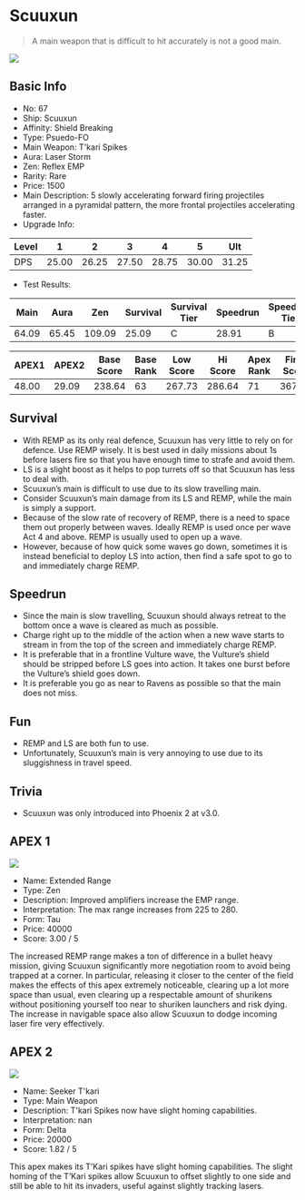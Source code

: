 # Scuuxun

> A main weapon that is difficult to hit accurately is not a good main.

<img src="/ships/ship_67.png" style={{zoom:1}}/>

## Basic Info

- No: 67
- Ship: Scuuxun
- Affinity: Shield Breaking
- Type: Psuedo-FO
- Main Weapon: T'kari Spikes
- Aura: Laser Storm
- Zen: Reflex EMP
- Rarity: Rare
- Price: 1500
- Main Description: 5 slowly accelerating forward firing projectiles arranged in a pyramidal pattern, the more frontal projectiles accelerating faster.
- Upgrade Info: 

| Level | 1 | 2 | 3 | 4 | 5 | Ult |
|--|--|--|--|--|--|--|
| DPS | 25.00 | 26.25 | 27.50 | 28.75 | 30.00 | 31.25 |

- Test Results: 

| Main | Aura | Zen | Survival | Survival Tier | Speedrun | Speedrun Tier | Fun | Fun Tier |
|--|--|--|--|--|--|--|--|--|
| 64.09 | 65.45 | 109.09 | 25.09 | C | 28.91 | B | 27.27 | C+ |

| APEX1 | APEX2 | Base Score | Base Rank | Low Score | Hi Score | Apex Rank | Final Score | FinalRank |
|--|--|--|--|--|--|--|--|--|
| 48.00 | 29.09 | 238.64 | 63 | 267.73 | 286.64 | 71 | 367.91 | 70 |

## Survival

- With REMP as its only real defence, Scuuxun has very little to rely on for defence. Use REMP wisely. It is best used in daily missions about 1s before lasers fire so that you have enough time to strafe and avoid them.
- LS is a slight boost as it helps to pop turrets off so that Scuuxun has less to deal with.
- Scuuxun’s main is difficult to use due to its slow travelling main.
- Consider Scuuxun’s main damage from its LS and REMP, while the main is simply a support.
- Because of the slow rate of recovery of REMP, there is a need to space them out properly between waves. Ideally REMP is used once per wave Act 4 and above. REMP is usually used to open up a wave.
- However, because of how quick some waves go down, sometimes it is instead beneficial to deploy LS into action, then find a safe spot to go to and immediately charge REMP.

## Speedrun

- Since the main is slow travelling, Scuuxun should always retreat to the bottom once a wave is cleared as much as possible.
- Charge right up to the middle of the action when a new wave starts to stream in from the top of the screen and immediately charge REMP.
- It is preferable that in a frontline Vulture wave, the Vulture’s shield should be stripped before LS goes into action. It takes one burst before the Vulture’s shield goes down.
- It is preferable you go as near to Ravens as possible so that the main does not miss.

## Fun

- REMP and LS are both fun to use.
- Unfortunately, Scuuxun’s main is very annoying to use due to its sluggishness in travel speed.

## Trivia

- Scuuxun was only introduced into Phoenix 2 at v3.0.

## APEX 1

<img src="/ships/ship_67_apex_1.png" style={{zoom:1}}/>

- Name: Extended Range
- Type: Zen
- Description: Improved amplifiers increase the EMP range.
- Interpretation: The max range increases from 225 to 280.
- Form: Tau
- Price: 40000
- Score: 3.00 / 5

The increased REMP range makes a ton of difference in a bullet heavy mission, giving Scuuxun significantly more negotiation room to avoid being trapped at a corner. In particular, releasing it closer to the center of the field makes the effects of this apex extremely noticeable, clearing up a lot more space than usual, even clearing up a respectable amount of shurikens without positioning yourself too near to shuriken launchers and risk dying. The increase in navigable space also allow Scuuxun to dodge incoming laser fire very effectively.

## APEX 2

<img src="/ships/ship_67_apex_2.png" style={{zoom:1}}/>

- Name: Seeker T'kari
- Type: Main Weapon
- Description: T'kari Spikes now have slight homing capabilities.
- Interpretation: nan
- Form: Delta
- Price: 20000
- Score: 1.82 / 5

This apex makes its T’Kari spikes have slight homing capabilities. The slight homing of the T’Kari spikes allow Scuuxun to offset slightly to one side and still be able to hit its invaders, useful against slightly tracking lasers.

